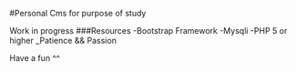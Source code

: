 #Personal Cms for purpose of study

Work in progress
  ###Resources
 -Bootstrap Framework
 -Mysqli
 -PHP 5 or higher
 _Patience && Passion

 Have a fun ^^ 
